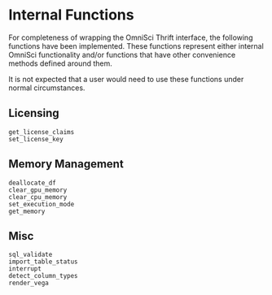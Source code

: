 # Internal Functions

For completeness of wrapping the OmniSci Thrift interface, the following functions have been implemented. These functions represent either internal OmniSci functionality and/or functions that have other convenience methods defined around them.

It is not expected that a user would need to use these functions under normal circumstances.

## Licensing

```@docs
get_license_claims
set_license_key
```

## Memory Management
```@docs
deallocate_df
clear_gpu_memory
clear_cpu_memory
set_execution_mode
get_memory
```

## Misc

```@docs
sql_validate
import_table_status
interrupt
detect_column_types
render_vega
```
